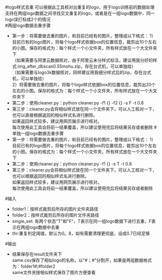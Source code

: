 #logo样式去重 
可以根据此工具核对出重复的logo，用于logo训练前的数据处理    
支持在两组logo数据之间寻找交叉重复的logo，或者是在一组logo数据中，同一logo误打标成2个的情况  
#两组logo数据去重步骤
- 第一步：将需要做去重的图片，和目前已经有的图片，整理成以下格式：
1）目前已有的logo图片，将每个logo样式依据box的位置信息，裁剪出10个左右的小图。保存的格式为：每个样式一个小文件夹，所有样式放在一个大文件夹下  
  （如果需要与阿里云数据核对，由于阿里云未分样式标注，建议用我分好的样式:img_after_dbscan0.55mohu.zip，存在台式机，可以单独给）  
  （如果需要与logo3k数据核对，同样建议用我细分样式后的zip，存在台式机，可以单独给）  
  2）将需要做去重的图片，将每个logo样式依据box的位置信息，裁剪出20个左右的小图。保存的格式为：每个样式一个小文件夹，所有样式放在一个大文件夹下
- 第二步：使用cleaner.py：python cleaner.py -f1 {} -f2 {} -s F -t 0.8
- 第三步：cleaner.py会将相似样式放在同一个文件夹下，可以人工核对一下，也可以直接根据返回的相似样式名进行删除。  
  如果返回样式较多，建议用网页展示进行核对。  
  每次使用此工具会将前一结果覆盖，所以建议使用完后将结果另存或者删除 
#单独一组logo数据去重步骤
- 第一步：将需要做去重的图片，和目前已经有的图片，整理成以下格式：
1）目前已有的logo图片，将每个logo样式依据box的位置信息，裁剪出10个左右的小图。保存的格式为：每个样式一个小文件夹，所有样式放在一个大文件夹下
- 第二步：使用cleaner.py：python cleaner.py -f1 {}  -s T -t 0.8
- 第三步：cleaner.py会将相似样式放在同一个文件夹下，可以人工核对一下，也可以根据返回的相似样式名进行删除。  
  如果返回样式较多，建议用网页展示进行核对。  
  每次使用此工具会将前一结果覆盖，所以建议使用完后将结果另存或者删除


#输入
- folder1：按样式裁剪后所存的图片文件夹路径
- folder2：按样式裁剪后所存的图片文件夹路径
- single_set: 有两个状态"T"和"F"，T表示在同一组logo数据下进行去重，F表示在两组logo数据中去重
- thr:重复判定阈值，默认为0。8，如有需要清理更彻底，设成0.7已经足够

#输出
- 结果保存在result文件夹下  
  same.csv保存了相似logo的名称，以"#；#"分割开，如果是两组数据格式为：folder1#;#folder2  
  same文件夹按相似样式保存了图片方便查看




